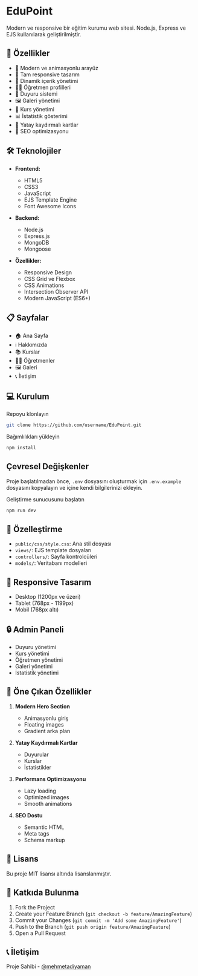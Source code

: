 # EduPoint

Modern ve responsive bir eğitim kurumu web sitesi. Node.js, Express ve EJS kullanılarak geliştirilmiştir.

## 🚀 Özellikler

- 💫 Modern ve animasyonlu arayüz
- 📱 Tam responsive tasarım
- 🎨 Dinamik içerik yönetimi
- 👨‍🏫 Öğretmen profilleri
- 📢 Duyuru sistemi
- 🖼️ Galeri yönetimi
- 📝 Kurs yönetimi
- 📊 İstatistik gösterimi
- 🔄 Yatay kaydırmalı kartlar
- 🎯 SEO optimizasyonu

## 🛠️ Teknolojiler

- **Frontend:**

  - HTML5
  - CSS3
  - JavaScript
  - EJS Template Engine
  - Font Awesome Icons

- **Backend:**

  - Node.js
  - Express.js
  - MongoDB
  - Mongoose

- **Özellikler:**
  - Responsive Design
  - CSS Grid ve Flexbox
  - CSS Animations
  - Intersection Observer API
  - Modern JavaScript (ES6+)

## 📋 Sayfalar

- 🏠 Ana Sayfa
- ℹ️ Hakkımızda
- 📚 Kurslar
- 👨‍🏫 Öğretmenler
- 🖼️ Galeri
- 📞 İletişim

## 💻 Kurulum

Repoyu klonlayın

```bash
git clone https://github.com/username/EduPoint.git
```

Bağımlılıkları yükleyin

```bash
npm install
```

## Çevresel Değişkenler

Proje başlatılmadan önce, `.env` dosyasını oluşturmak için `.env.example` dosyasını kopyalayın ve içine kendi bilgilerinizi ekleyin.

Geliştirme sunucusunu başlatın

```bash
npm run dev
```

## 🎨 Özelleştirme

- `public/css/style.css`: Ana stil dosyası
- `views/`: EJS template dosyaları
- `controllers/`: Sayfa kontrolcüleri
- `models/`: Veritabanı modelleri

## 📱 Responsive Tasarım

- Desktop (1200px ve üzeri)
- Tablet (768px - 1199px)
- Mobil (768px altı)

## 🔒 Admin Paneli

- Duyuru yönetimi
- Kurs yönetimi
- Öğretmen yönetimi
- Galeri yönetimi
- İstatistik yönetimi

## 🌟 Öne Çıkan Özellikler

1. **Modern Hero Section**

   - Animasyonlu giriş
   - Floating images
   - Gradient arka plan

2. **Yatay Kaydırmalı Kartlar**

   - Duyurular
   - Kurslar
   - İstatistikler

3. **Performans Optimizasyonu**

   - Lazy loading
   - Optimized images
   - Smooth animations

4. **SEO Dostu**
   - Semantic HTML
   - Meta tags
   - Schema markup

## 📄 Lisans

Bu proje MIT lisansı altında lisanslanmıştır.

## 👥 Katkıda Bulunma

1. Fork the Project
2. Create your Feature Branch (`git checkout -b feature/AmazingFeature`)
3. Commit your Changes (`git commit -m 'Add some AmazingFeature'`)
4. Push to the Branch (`git push origin feature/AmazingFeature`)
5. Open a Pull Request

## 📞 İletişim

Proje Sahibi - [@mehmetadiyaman](https://github.com/mehmetadiyaman)
